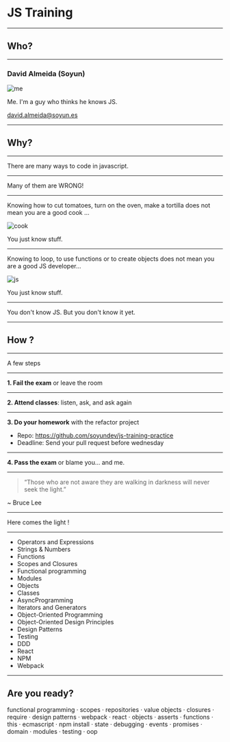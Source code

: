 # JS Training

---

## Who?

----

### David Almeida (Soyun)
![me](https://media.licdn.com/mpr/mpr/shrinknp_200_200/p/2/005/085/3c4/17517f0.jpg)

Me. I'm a guy who thinks he knows JS.

[david.almeida@soyun.es](david.almeida@soyun.es)

---

## Why?

----

There are many ways to code in javascript.

----

Many of them are WRONG!

----

Knowing how to cut tomatoes, turn on the oven, make a tortilla does not mean you are a good cook ...

![cook](http://findicons.com/files/icons/2770/ios_7_icons/128/cook.png)

You just know stuff.

----

Knowing to loop, to use functions or to create objects does not mean you are a good JS developer...

![js](https://cdn2.iconfinder.com/data/icons/file-types-8/32/js-javascript-filetype-document-file-128.png)

You just know stuff.

----

You don't know JS. But you don't know it yet.

---

## How ?

----

A few steps

----

**1. Fail the exam** or leave the room

----

**2. Attend classes**: listen, ask, and ask again

----

**3. Do your homework** with the refactor project

* Repo: https://github.com/soyundev/js-training-practice
* Deadline: Send your pull request before wednesday

----

**4. Pass the exam** or blame you... and me.

---

> “Those who are not aware they are walking in darkness will never seek the light.”

~ Bruce Lee

----

Here comes the light !

----

* Operators and Expressions
* Strings & Numbers
* Functions
* Scopes and Closures
* Functional programming
* Modules
* Objects
* Classes
* AsyncProgramming
* Iterators and Generators
* Object-Oriented Programming
* Object-Oriented Design Principles
* Design Patterns
* Testing
* DDD
* React
* NPM
* Webpack

----

## Are you ready?

functional programming · scopes · repositories · value objects · closures · require ·  design patterns · webpack · react · objects · asserts · functions · this · ecmascript · npm install · state · debugging · events · promises · domain · modules · testing · oop
